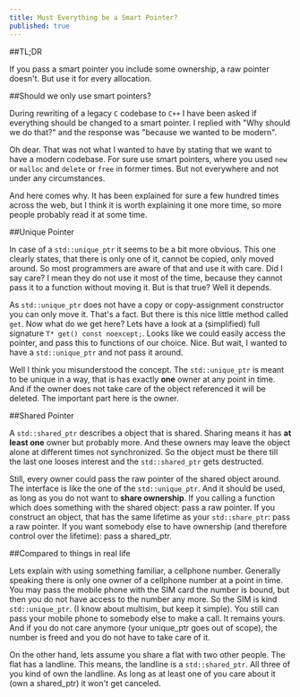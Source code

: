 ```yaml
---
title: Must Everything be a Smart Pointer?
published: true
---
```


##[](#when-no-to-use)TL;DR

If you pass a smart pointer you include some ownership, a raw pointer doesn't. But use it for every allocation.

##[](#only-smart-pointer)Should we only use smart pointers?

During rewriting of a legacy `C` codebase to `C++` I have been asked if everything should be changed to a smart pointer. I replied with "Why should we do that?" and the response was "because we wanted to be modern". 

Oh dear. That was not what I wanted to have by stating that we want to have a modern codebase. For sure use smart pointers, where you used `new` or `malloc` and `delete` or `free` in former times. But not everywhere and not under any circumstances.

And here comes why. It has been explained for sure a few hundred times across the web, but I think it is worth explaining it one more time, so more people probably read it at some time.

##[](#unique)Unique Pointer

In case of a `std::unique_ptr` it seems to be a bit more obvious. This one clearly states, that there is only one of it, cannot be copied, only moved around. So most programmers are aware of that and use it with care. Did I say care? I mean they do not use it most of the time, because they cannot pass it to a function without moving it. But is that true? Well it depends.

As `std::unique_ptr` does not have a copy or copy-assignment constructor you can only move it. That's a fact. But there is this nice little method called `get`. Now what do we get here? Lets have a look at a (simplified) full signature `T* get() const noexcept;`. Looks like we could easily access the pointer, and pass this to functions of our choice. Nice. But wait, I wanted to have a `std::unique_ptr` and not pass it around. 

Well I think you misunderstood the concept. The `std::unique_ptr` is meant to be unique in a way, that is has exactly **one** owner at any point in time. And if the owner does not take care of the object referenced it will be deleted. The important part here is the owner. 

##[](#unique)Shared Pointer

A `std::shared_ptr` describes a object that is shared. Sharing means it has **at least one** owner but probably more. And these owners may leave the object alone at different times not synchronized. So the object must be there till the last one looses interest and the `std::shared_ptr` gets destructed.

Still, every owner could pass the raw pointer of the shared object around. The interface is like the one of the `std::unique_ptr`. And it should be used, as long as you do not want to **share ownership**. If you calling a function which does something with the shared object: pass a raw pointer. If you construct an object, that has the same lifetime as your `std::share_ptr`: pass a raw pointer. If you want somebody else to have ownership (and therefore control over the lifetime): pass a shared_ptr.


 
##[](#example)Compared to things in real life

Lets explain with using something familiar, a cellphone number. Generally speaking there is only one owner of a cellphone number at a point in time. You may pass the mobile phone with the SIM card the number is bound, but then you do not have access to the number any more. So the SIM is kind `std::unique_ptr`. (I know about multisim, but keep it simple). You still can pass your mobile phone to somebody else to make a call. It remains yours. And if you do not care anymore (your unique_ptr goes out of scope), the number is freed and you do not have to take care of it.

On the other hand, lets assume you share a flat with two other people. The flat has a landline. This means, the landline is a `std::shared_ptr`. All three of you kind of own the landline. As long as at least one of you care about it (own a shared_ptr) it won't get canceled.

